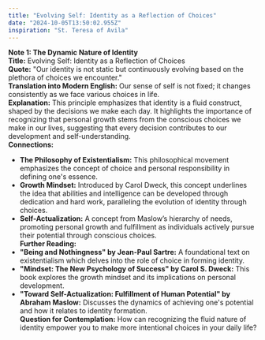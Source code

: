 ```yaml
---
title: "Evolving Self: Identity as a Reflection of Choices"
date: "2024-10-05T13:50:02.955Z"
inspiration: "St. Teresa of Avila"
---
```


**Note 1: The Dynamic Nature of Identity**  
**Title:** Evolving Self: Identity as a Reflection of Choices  
**Quote:** "Our identity is not static but continuously evolving based on the plethora of choices we encounter."  
**Translation into Modern English:** Our sense of self is not fixed; it changes consistently as we face various choices in life.  
**Explanation:** This principle emphasizes that identity is a fluid construct, shaped by the decisions we make each day. It highlights the importance of recognizing that personal growth stems from the conscious choices we make in our lives, suggesting that every decision contributes to our development and self-understanding.  
**Connections:**  
- **The Philosophy of Existentialism:** This philosophical movement emphasizes the concept of choice and personal responsibility in defining one's essence.  
- **Growth Mindset:** Introduced by Carol Dweck, this concept underlines the idea that abilities and intelligence can be developed through dedication and hard work, paralleling the evolution of identity through choices.  
- **Self-Actualization:** A concept from Maslow’s hierarchy of needs, promoting personal growth and fulfillment as individuals actively pursue their potential through conscious choices.  
**Further Reading:**  
- **"Being and Nothingness" by Jean-Paul Sartre:** A foundational text on existentialism which delves into the role of choice in forming identity.  
- **"Mindset: The New Psychology of Success" by Carol S. Dweck:** This book explores the growth mindset and its implications on personal development.  
- **"Toward Self-Actualization: Fulfillment of Human Potential" by Abraham Maslow:** Discusses the dynamics of achieving one's potential and how it relates to identity formation.  
**Question for Contemplation:** How can recognizing the fluid nature of identity empower you to make more intentional choices in your daily life?
